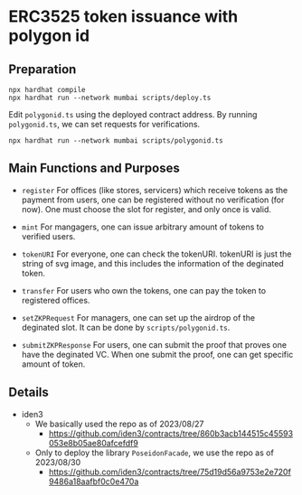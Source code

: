 # ERC3525 token issuance with polygon id

## Preparation

```shell
npx hardhat compile
npx hardhat run --network mumbai scripts/deploy.ts
```

Edit `polygonid.ts` using the deployed contract address.
By running `polygonid.ts`, we can set requests for verifications.

```shell
npx hardhat run --network mumbai scripts/polygonid.ts
```

## Main Functions and Purposes
- `register`
For offices (like stores, servicers) which receive tokens as the payment from users, one can be registered without no verification (for now).
One must choose the slot for register, and only once is valid.

- `mint`
For mangagers, one can issue arbitrary amount of tokens to verified users.

- `tokenURI`
For everyone, one can check the tokenURI.
tokenURI is just the string of svg image, and this includes the information of the deginated token.

- `transfer`
For users who own the tokens, one can pay the token to registered offices.

- `setZKPRequest`
For managers, one can set up the airdrop of the deginated slot.
It can be done by `scripts/polygonid.ts`.

- `submitZKPResponse`
For users, one can submit the proof that proves one have the deginated VC.
When one submit the proof, one can get specific amount of token.

## Details
- iden3
    - We basically used the repo as of 2023/08/27
        - https://github.com/iden3/contracts/tree/860b3acb144515c45593053e8b05ae80afcefdf9
    - Only to deploy the library `PoseidonFacade`, we use the repo as of 2023/08/30
        - https://github.com/iden3/contracts/tree/75d19d56a9753e2e720f9486a18aafbf0c0e470a


<!-- # Sample Hardhat Project

This project demonstrates a basic Hardhat use case. It comes with a sample contract, a test for that contract, and a script that deploys that contract.

Try running some of the following tasks:

```shell
npx hardhat help
npx hardhat test
REPORT_GAS=true npx hardhat test
npx hardhat node
npx hardhat run scripts/deploy.ts
``` -->
